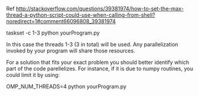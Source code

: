 
Ref http://stackoverflow.com/questions/39381974/how-to-set-the-max-thread-a-python-script-could-use-when-calling-from-shell?noredirect=1#comment66096808_39381974

taskset -c 1-3 python yourProgram.py

In this case the threads 1-3 (3 in total) will be used. Any parallelization invoked by your program will share those resources.

For a solution that fits your exact problem you should better identify which part of the code parellelizes. For instance, if it is due to numpy routines, you could limit it by using:

OMP_NUM_THREADS=4 python yourProgram.py
